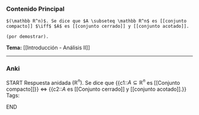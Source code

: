 ### Contenido Principal

```ad-proposition
$(\mathbb R^n)$. Se dice que $A \subseteq \mathbb R^n$ es [[conjunto compacto]] $\iff$ $A$ es [[conjunto cerrado]] y [[conjunto acotado]].
```

```ad-proof
(por demostrar).
```

**Tema:** [[Introducción - Análisis II]]

---
### Anki

START
Respuesta anidada
$(\mathbb R^n)$. Se dice que {{c1::$A \subseteq \mathbb R^n$ es [[Conjunto compacto]]}} $\iff$ {{c2::$A$ es [[Conjunto cerrado]] y [[conjunto acotado]].}}
Tags:
<!--ID: 1727083427830-->
END